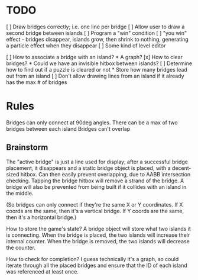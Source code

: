 # TODO

[ ] Draw bridges correctly; i.e. one line per bridge
[ ] Allow user to draw a second bridge between islands
[ ] Program a "win" condition
[ ] "you win" effect - bridges disappear, islands grow, then shrink to nothing,
	generating a particle effect when they disappear
[ ] Some kind of level editor

[ ] How to associate a bridge with an island?
	* A graph?
[x] How to clear bridges?
	* Could we have an invisible hitbox between islands?
[ ] Determine how to find out if a puzzle is cleared or not
	* Store how many bridges lead out from an island
[ ] Don't allow drawing lines from an island if it already has the max # of bridges

# Rules

Bridges can only connect at 90deg angles.
There can be a max of two bridges between each island
Bridges can't overlap

## Brainstorm

The "active bridge" is just a line used for display; after a successful bridge
placement, it disappears and a static bridge object is placed, with a decent-sized
hitbox. Can then easily prevent overlapping, due to AABB intersection checking.
Tapping the bridge hitbox will remove a strand of the bridge. A bridge will also
be prevented from being built if it collides with an island in the middle.

(So bridges can only connect if they're the same X or Y coordinates. If X coords
are the same, then it's a vertical bridge. If Y coords are the same, then it's
a horizontal bridge.)

How to store the game's state? A bridge object will store what two islands it
is connecting. When the bridge is placed, the two islands will increase their
internal counter. When the bridge is removed, the two islands will decrease the
counter.

How to check for completion? I guess technically it's a graph, so could iterate
through all the placed bridges and ensure that the ID of each island was
referenced at least once.

